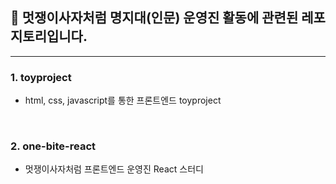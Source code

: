 ## 🦁 멋쟁이사자처럼 명지대(인문) 운영진 활동에 관련된 레포지토리입니다.
---

### 1. toyproject

- html, css, javascript를 통한 프론트엔드 toyproject

<br>

### 2. one-bite-react

- 멋쟁이사자처럼 프론트엔드 운영진 React 스터디
